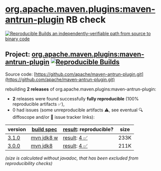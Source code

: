 [org.apache.maven.plugins:maven-antrun-plugin](https://central.sonatype.com/artifact/org.apache.maven.plugins/maven-antrun-plugin/versions) RB check
=======

[![Reproducible Builds](https://reproducible-builds.org/images/logos/rb.svg) an independently-verifiable path from source to binary code](https://reproducible-builds.org/)

## Project: [org.apache.maven.plugins:maven-antrun-plugin](https://central.sonatype.com/artifact/org.apache.maven.plugins/maven-antrun-plugin/versions) [![Reproducible Builds](https://img.shields.io/endpoint?url=https://raw.githubusercontent.com/jvm-repo-rebuild/reproducible-central/master/content/org/apache/maven/plugins/maven-antrun-plugin/badge.json)](https://github.com/jvm-repo-rebuild/reproducible-central/blob/master/content/org/apache/maven/plugins/maven-antrun-plugin/README.md)

Source code: [https://github.com/apache/maven-antrun-plugin.git](https://github.com/apache/maven-antrun-plugin.git)

rebuilding **2 releases** of org.apache.maven.plugins:maven-antrun-plugin:
- **2** releases were found successfully **fully reproducible** (100% reproducible artifacts :white_check_mark:),
- 0 had issues (some unreproducible artifacts :warning:, see eventual :mag: diffoscope and/or :memo: issue tracker links):

| version | [build spec](/BUILDSPEC.md) | [result](https://reproducible-builds.org/docs/jvm/): reproducible? | size |
| -- | --------- | ------ | -- |
| [3.1.0](https://central.sonatype.com/artifact/org.apache.maven.plugins/maven-antrun-plugin/3.1.0/pom) | [mvn jdk8 w](maven-antrun-plugin-3.1.0.buildspec) | [result](maven-antrun-plugin-3.1.0.buildinfo): [4 :white_check_mark: ](maven-antrun-plugin-3.1.0.buildcompare) | 233K |
| [3.0.0](https://central.sonatype.com/artifact/org.apache.maven.plugins/maven-antrun-plugin/3.0.0/pom) | [mvn jdk8](maven-antrun-plugin-3.0.0.buildspec) | [result](maven-antrun-plugin-3.0.0.buildinfo): [4 :white_check_mark: ](maven-antrun-plugin-3.0.0.buildcompare) | 211K |

<i>(size is calculated without javadoc, that has been excluded from reproducibility checks)</i>
